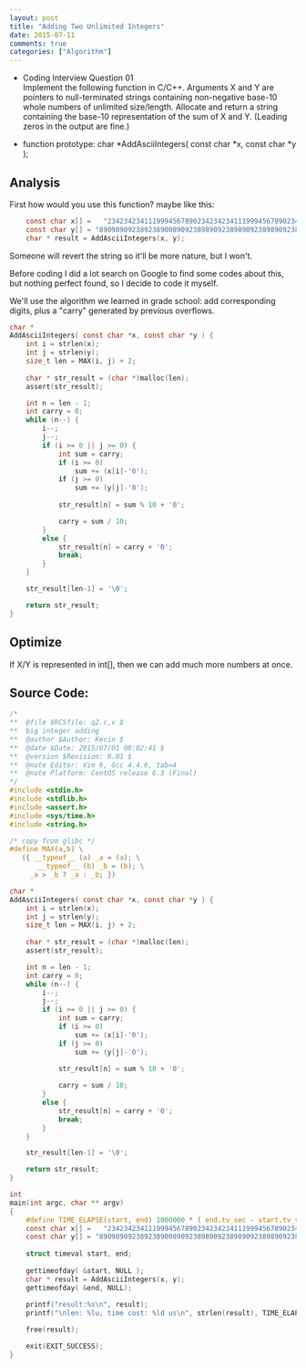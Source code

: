 ```yaml
---
layout: post
title: "Adding Two Unlimited Integers"
date: 2015-07-11
comments: true
categories: ["Algorithm"]
---
```


* Coding Interview Question 01<br>
Implement the following function in C/C++. Arguments X and Y are pointers to null-terminated strings containing non-negative base-10 whole numbers of unlimited size/length.  Allocate and return a string containing the base-10 representation of the sum of X and Y. (Leading zeros in the output are fine.) 

* function prototype: char *AddAsciiIntegers( const char *x, const char *y );

Analysis
--------
First how would you use this function? maybe like this:

```c
	const char x[] =   "2342342341119994567890234234234111999456789023423423411199945678902342342343";
    const char y[] = "890989092389238900890923898909238989092389890923898909238900089092389120311458";
    char * result = AddAsciiIntegers(x, y);

```

Someone will revert the string so it'll be more nature, but I won't.

Before coding I did a lot search on Google to find some codes about this, but nothing perfect found, so I decide to code it myself.

We'll use the algorithm we learned in grade school: add corresponding digits, plus a "carry" generated by previous overflows.

```c
char *
AddAsciiIntegers( const char *x, const char *y ) {
    int i = strlen(x);
    int j = strlen(y);
    size_t len = MAX(i, j) + 2;
    
    char * str_result = (char *)malloc(len);
    assert(str_result);

    int n = len - 1;
    int carry = 0;
    while (n--) {
        i--;
        j--;
        if (i >= 0 || j >= 0) {
            int sum = carry;
            if (i >= 0)
                sum += (x[i]-'0');
            if (j >= 0)
                sum += (y[j]-'0');
            
            str_result[n] = sum % 10 + '0';

            carry = sum / 10;
        }
        else {
            str_result[n] = carry + '0';
            break;
        }
    }

    str_result[len-1] = '\0';

    return str_result;
}
```

Optimize
--------
If X/Y is represented in int[], then we can add much more numbers at once.

Source Code:
--------
```c
/*
**  @file $RCSfile: q2.c,v $
**  big integer adding
**  @author $Author: Kevin $
**  @date $Date: 2015/07/01 08:02:41 $
**  @version $Revision: 0.01 $
**  @note Editor: Vim 6, Gcc 4.4.6, tab=4
**  @note Platform: CentOS release 6.3 (Final)
*/
#include <stdio.h>
#include <stdlib.h>
#include <assert.h> 
#include <sys/time.h>
#include <string.h> 

/* copy from glibc */
#define MAX(a,b) \
   ({ __typeof__ (a) _a = (a); \
       __typeof__ (b) _b = (b); \
     _a > _b ? _a : _b; })

char *
AddAsciiIntegers( const char *x, const char *y ) {
    int i = strlen(x);
    int j = strlen(y);
    size_t len = MAX(i, j) + 2;
    
    char * str_result = (char *)malloc(len);
    assert(str_result);

    int n = len - 1;
    int carry = 0;
    while (n--) {
        i--;
        j--;
        if (i >= 0 || j >= 0) {
            int sum = carry;
            if (i >= 0)
                sum += (x[i]-'0');
            if (j >= 0)
                sum += (y[j]-'0');
            
            str_result[n] = sum % 10 + '0';

            carry = sum / 10;
        }
        else {
            str_result[n] = carry + '0';
            break;
        }
    }

    str_result[len-1] = '\0';

    return str_result;
}

int 
main(int argc, char ** argv) 
{
    #define TIME_ELAPSE(start, end) 1000000 * ( end.tv_sec - start.tv_sec ) + end.tv_usec - start.tv_usec
    const char x[] =   "2342342341119994567890234234234111999456789023423423411199945678902342342343";
    const char y[] = "890989092389238900890923898909238989092389890923898909238900089092389120311458";
    
    struct timeval start, end;
    
    gettimeofday( &start, NULL );
    char * result = AddAsciiIntegers(x, y);
    gettimeofday( &end, NULL);
    
    printf("result:%s\n", result);
    printf("\nlen: %lu, time cost: %ld us\n", strlen(result), TIME_ELAPSE(start, end));

    free(result);

    exit(EXIT_SUCCESS);
}


```

